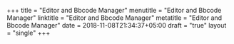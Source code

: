 +++
title = "Editor and Bbcode Manager"
menutitle = "Editor and Bbcode Manager"
linktitle = "Editor and Bbcode Manager"
metatitle = "Editor and Bbcode Manager"
date = 2018-11-08T21:34:37+05:00
draft = "true"
layout = "single"
+++

